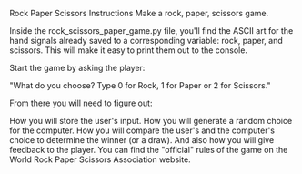  Rock Paper Scissors
 Instructions
 Make a rock, paper, scissors game.

 Inside the rock_scissors_paper_game.py file, you'll find the ASCII art for the hand signals already saved to a corresponding variable: rock, paper, and scissors. This will make it easy to print them out to the console.

 Start the game by asking the player:

 "What do you choose? Type 0 for Rock, 1 for Paper or 2 for Scissors."

 From there you will need to figure out:

 How you will store the user's input.
 How you will generate a random choice for the computer.
 How you will compare the user's and the computer's choice to determine the winner (or a draw).
 And also how you will give feedback to the player.
 You can find the "official" rules of the game on the World Rock Paper Scissors Association website.

